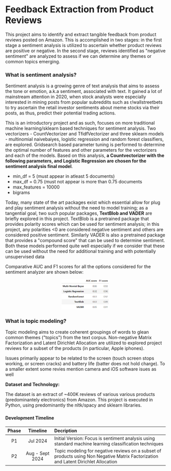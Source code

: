 # Feedback Extraction from Product Reviews

This project aims to identify and extract tangible feedback from product reviews posted on Amazon. This is accomplished in two stages: in the first stage a sentiment analysis is utilized to ascertain whether product reviews are positive or negative. In the second stage, reviews identified as "negative sentiment" are analyzed to assess if we can determine any themes or common topics emerging.

### What is sentiment analysis?
Sentiment analysis is a growing genre of text analysis that aims to assess the tone or emotion, a.k.a sentiment, associated with text. It gained a lot of mainstream attention in 2020, when stock analysts were especially interested in mining posts from popular subreddits such as r/wallstreetbets to try ascertain the retail investor sentiments about meme stocks via their posts, as thus, predict their potential trading actions. 

This is an introductory project and as such, focuses on more traditional machine learning/sklearn based techniques for sentiment analysis. Two vectorizers - CountVectorizer and TfidfVectorizer and three sklearn models - multinomial naivebaiyes, logistic regression and random forest classifiers, are explored. Gridsearch based parameter tuning is performed to determine the optimal number of features and other parameters for the vectorizers and each of the models. Based on this analysis, <b>a Countvectorizer with the following parameters, and Logistic Regression are chosen for the sentiment analysis final model</b>. 
   * min_df = 5 (must appear in atleast 5 documents)
   * max_df = 0.75 (must not appear is more than 0.75 documents
   * max_features = 10000
   * bigrams

Today, many state of the art packages exist which essential allow for plug and play sentiment analysis without the need to model training; as a tangential goal, two such popular packages, <b>TextBlob and VADER</b> are briefly explored in this project. TextBlob is a pretrained package that provides polarity scores which can be used for sentiment analysis; in this project, any polarities <0 are considered negative sentiment and others are considered positive sentiment. Similarly VADER is also a pretrained package that provides a "compound score" that can be used to determine sentiment. Both these models performed quite well especially if we consider that these can be used without the need for additional training and with potentially unsupervised data

Comparative AUC and F1 scores for all the options considered for the sentiment analyzer are shown below:
<p align="center">
  <img src= "Support/Summ_Results.PNG" width="30%" height="30%">
</p>

### What is topic modeling?
Topic modeling aims to create coherent groupings of words to glean common themes ("topics") from the text corpus. Non-negative Matrix Factorization and Latent Dirichlet Allocation are utilized to explored project reviews for a subset of the products (in particular, Apple iphones). 

Issues primarily appear to be related to the screen (touch screen stops working, or screen cracks) and battery life (batter does not hold charge). To a smaller extent some revies mention camera and iOS software isues as well

<b>Dataset and Technology:</b> 

The dataset is an extract of ~400K reviews of various various products (predominantely electronics) from Amazon. This project is executed in Python, using predominantly the nltk/spacy and sklearn libraries.

###
#### Development Timeline
|Phase|Timeline| Decription |
|:---:|:---:|:---|
|P1 |Jul 2024|Initial Version: Focus is sentiment analysis using standard machine learning classification techniques|
|P2|Aug - Sept 2024|Topic modeling for negative reviews on a subset of products using Non Negative Matrix Factorization and Latent Dirichlet Allocation|
